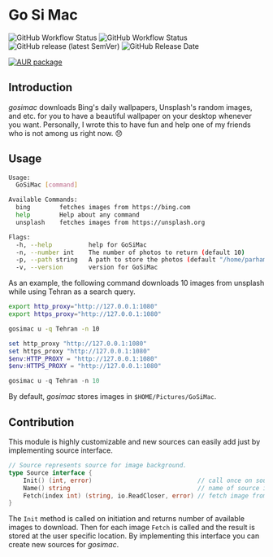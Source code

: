 # Go Si Mac

![GitHub Workflow Status](https://img.shields.io/github/workflow/status/1995parham/gosimac/release?label=release&logo=github&style=flat-square)
![GitHub Workflow Status](https://img.shields.io/github/workflow/status/1995parham/gosimac/lint?label=lint&logo=github&style=flat-square)
![GitHub release (latest SemVer)](https://img.shields.io/github/v/release/1995parham/gosimac?logo=github&style=flat-square)
![GitHub Release Date](https://img.shields.io/github/release-date/1995parham/gosimac?logo=github&style=flat-square)

[![AUR package](https://repology.org/badge/version-for-repo/aur/gosimac.svg?style=flat-square)](https://repology.org/project/gosimac/versions)

## Introduction

_gosimac_ downloads Bing's daily wallpapers, Unsplash's random images, and etc. for you to have a beautiful wallpaper on your desktop whenever you want.
Personally, I wrote this to have fun and help one of my friends who is not among us right now. :disappointed:

## Usage

```sh
Usage:
  GoSiMac [command]

Available Commands:
  bing        fetches images from https://bing.com
  help        Help about any command
  unsplash    fetches images from https://unsplash.org

Flags:
  -h, --help          help for GoSiMac
  -n, --number int    The number of photos to return (default 10)
  -p, --path string   A path to store the photos (default "/home/parham/Pictures/GoSiMac")
  -v, --version       version for GoSiMac
```

As an example, the following command downloads 10 images from unsplash while using Tehran as a search query.

```sh
export http_proxy="http://127.0.0.1:1080"
export https_proxy="http://127.0.0.1:1080"

gosimac u -q Tehran -n 10
```

```powershell
set http_proxy "http://127.0.0.1:1080"
set https_proxy "http://127.0.0.1:1080"
$env:HTTP_PROXY = "http://127.0.0.1:1080"
$env:HTTPS_PROXY = "http://127.0.0.1:1080"

gosimac u -q Tehran -n 10

```

By default, _gosimac_ stores images in `$HOME/Pictures/GoSiMac`.

## Contribution

This module is highly customizable and new sources can easily add just by implementing source interface.

```go
// Source represents source for image background.
type Source interface {
	Init() (int, error)                             // call once on source and return number of available images to fetch
	Name() string                                   // name of source in string format
	Fetch(index int) (string, io.ReadCloser, error) // fetch image from source
}
```

The `Init` method is called on initiation and returns number of available images to download.
Then for each image `Fetch` is called and the result is stored at the user specific location.
By implementing this interface you can create new sources for _gosimac_.
